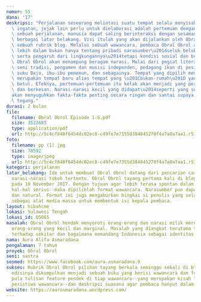 ```yaml
---
nomor: 55
dana: '17'
deskripsi: "Perjalanan seseorang melintasi suatu tempat selalu menyisakan jejak. Selain\
  \ ingatan, jejak lain perlu untuk dielaborasi adalah pertemuan dengan liyan. Melalui\
  \ sebuah perjalanan, manusia dapat saling berinteraksi dengan sesamanya\u2014dari\
  \ berbagai latar belakang. Visi itulah yang akan dijalankan oleh Obral Obrol sebagai\
  \ sebuah rubrik blog. Melalui sebuah wawancara, pembaca Obral Obrol akan mengetahui\
  \ lebih dalam bukan hanya tentang pribadi narasumber\u2014seluk beluk, pilihan hidup,\
  \ serta pengaruh dari lingkungannya\u2014tetapi kondisi sosial dan budaya di sekitarnya.\
  \ Obral Obrol akan menampung beragam narasi. Mulai dari pegiat literasi, pekerja\
  \ seni tradisi, pengamen dan musisi independen, pedagang ikan di pesisir, nelayan\
  \ suku Bajo, ibu-ibu penenun, dan sebagainya. Tempat yang dipilih memang sengaja\
  \ merupakan tempat baru alias tempat yang \u201Cbukan-rumah\u201D yang sudah diakrabi\
  \ betul. Efeknya, pertemuan-pertemuan itu kelak akan menjadi yang pertama: mengejutkan\
  \ dan berkesan. Narasi-narasi kecil yang didapat\u2014seperti yang sudah-sudah\u2014\
  akan menyuguhkan fakta-fakta penting secara ringan dan santai supaya pembaca tidak\
  \ tegang."
durasi: 2 bulan
file:
  filename: Obral Obrol Episode 1-6.pdf
  size: 3522685
  type: application/pdf
  url: http://5c4cf848f6454dc02ec8-c49fe7e7355d384845270f4a7a0a7aa1.r53.cf2.rackcdn.com/0e8b6d2b-aa1f-4214-aafa-2ef59394b996/Obral%20Obrol%20Episode%201-6.pdf
foto:
  filename: pp (1).jpg
  size: 78592
  type: image/jpeg
  url: http://5c4cf848f6454dc02ec8-c49fe7e7355d384845270f4a7a0a7aa1.r53.cf2.rackcdn.com/a9561a42-d6cc-4b41-b131-0a8058563493/pp%20(1).jpg
kategori: perjalanan
latar_belakang: Ide untuk membuat Obral Obrol datang dari pencarian cara untuk menyuguhkan
  narasi-narasi tokoh tertentu. Obral Obrol tayang pertama kali di blog pribadi saya
  pada 10 November 2017. Dengan tujuan agar lebih terasa spontan dalam membahas topik--bahkan
  hal-hal serius--maka dipilihlah format wawancara. Narasumber pun dapat lebih responsif
  dan natural. Format ini juga mengaburkan bingkai si penulis yang selama ini ditunjuk
  sebagai alat media massa untuk membentuk isi kepala pembaca.
layout: hibahcme
lokasi: Sulawesi Tengah
lokasi_id: Q5065
masalah: Obral Obrol hendak menyoroti orang-orang dan narasi milik mereka--terutama
  orang-orang yang kecil dan marginal. Masalah yang diangkat terutama tentang peran
  terhadap sekitar dan bagaimana memandang Indonesia sebagai identitas diri mereka.
nama: Aura Alifa Asmaradana
pengalaman: 7 tahun
proyek: Obral Obrol
seni: sastra
sosmed: https://www.facebook.com/aura.asmaradana.9
sukses: Rubrik Obral Obrol pilihan tayang berkala seminggu sekali di blog. Keseluruhan
  edisinya dikumpulkan menjadi sebuah buku yang berisi wawancara dan foto-foto. Disertakan
  pula tulisan feature pendek di tiap wawancara--yang merupakan kisah latar belakang
  peristiwa wawancara--dan deskripsi suasana agar pembaca hanyut dalam kisah.
website: https://aurasmaradana.wordpress.com/
---
```


